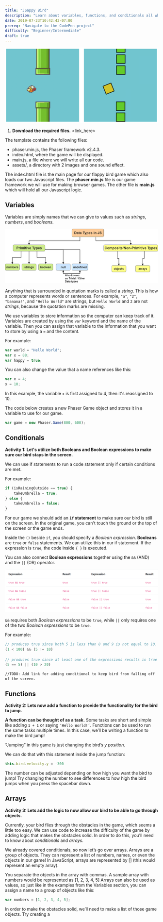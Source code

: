 ```yaml
---
title: "JSappy Bird"
description: "Learn about variables, functions, and conditionals all while building a flappy bird clone."
date: 2019-07-23T10:42:43-07:00
prereq: "Navigate to the CodePen project"
difficulty: "Beginner/Intermediate"
draft: true
---
```


![alt text](resources/_gen/images/flappy.png "JSappyBird")

1. **Download the required files.** <link_here>

The template contains the following files:  

- phaser.min.js, the Phaser framework v2.4.3. 
- index.html, where the game will be displayed. 
- main.js, a file where we will write all our code. 
- assets/, a directory with 2 images and one sound effect. 

The index.html file is the main page for our flappy bird game which also loads our two Javascript files. The **phaser.min.js** file is our game framework we will use for making browser games. The other file is **main.js** which will hold all our Javascript logic.  

## Variables

Variables are simply names that we can give to values such as *strings*, *numbers*, and *booleans*.

![alt text](resources/_gen/images/variables.png "variables")

Anything that is surrounded in quotation marks is called a *string*. This is how a computer represents words or sentences. For example, `"a"`, `"2"`, `"banana!"`, and `"Hello World"` are strings, but `Hello World` and `2` are not *strings*, because the quotation marks are missing.       

We use variables to store information so the computer can keep track of it. Variables are created by using the `var` keyword and the name of the variable. Then you can assign that variable to the information that you want to store by using a `=` and the content.

For example:

```js
var world = "Hello World";  
var x = 88;
var happy = true;  
```

You can also change the value that a name references like this:

```js
var x = 4;
x = 10;
```

In this example, the variable `x` is first assigned to 4, then it's reassigned to 10.

The code below creates a new Phaser Game object and stores it in a variable to use for our game.  

```js
var game = new Phaser.Game(800, 600);
```

## Conditionals

**Activity 1: Let's utilize both Booleans and Boolean expressions to make sure our bird stays in the screen.**

We can use if statements to run a code statement only if certain conditions are met.

For example:

```js
if (isRainingOutside == true) {
    takeUmbrella = true;  
} else {  
    takeUmbrella = false;  
}
```

For our game we should add an **`if` statement** to make sure our bird is still on the screen. In the original game, you can't touch the ground or the top of the screen or the game ends.

Inside the `()` beside `if`, you should specify a *Boolean expression*. **Booleans** are `true` or `false` statements. We can utilize this in our if statement. If the expression is `true`, the code inside `{ }` is executed.

You can also connect **Boolean expressions** together using the `&&` (AND) and the `||` (OR) operator.

![alt text](resources/_gen/images/statements.png "statements")

`&&` requires both *Boolean expressions* to be `true`, while `||` only requires one of the two *Boolean expressions* to be `true`.  

For example:

```js
// produces true since both 5 is less than 8 and 9 is not equal to 10.
(1 < 100) && (5 != 10) 

// produces true since at least one of the expressions results in true
(5 == 5) || (10 > 20)
```

```text
//TODO: Add link for adding conditional to keep bird from falling off of the screen.
```

## Functions  

**Activity 2: Lets now add a function to provide the functionality for the bird to jump.**

**A function can be thought of as a task.** Some tasks are short and simple like adding `1 + 1` or saying `‘Hello World!’`. Functions can be used to run the same tasks multiple times. In this case, we’ll be writing a function to make the bird jump!  

“Jumping” in this game is just changing the bird’s *y position*.  

We can do that with this statement inside the jump function:  

```js
this.bird.velocity.y = -300
```

The number can be adjusted depending on how high you want the bird to jump! Try changing the number to see differences to how high the bird jumps when you press the spacebar down. 

## Arrays

**Activity 3: Lets add the logic to now allow our bird to be able to go through objects.**

Currently, your bird flies through the obstacles in the game, which seems a little too easy. We can use code to increase the difficulty of the game by adding logic that makes the obstacles solid. In order to do this, you’ll need to know about *conditionals* and *arrays*. 

We already covered conditionals, so now let’s go over arrays. Arrays are a group of objects. They can represent a list of numbers, names, or even the objects in our game! In JavaScript, arrays are represented by [] (this would represent an empty array).

You separate the objects in the array with commas. A sample array with numbers would be represented as
[1, 2, 3, 4, 5]
Arrays can also be used as values, so just like in the examples from the Variables section, you can assign a name to a group of objects like this:

```js
var numbers = [1, 2, 3, 4, 5];
```

In order to make the obstacles solid, we’ll need to make a list of those game objects. Try creating a 

